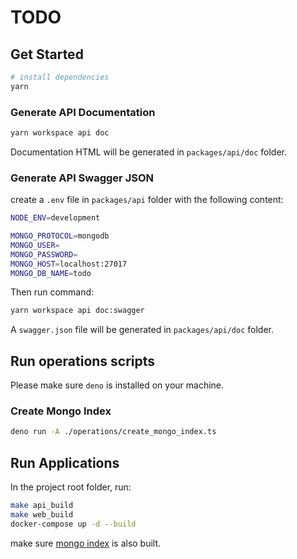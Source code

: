 # TODO

## Get Started

```bash
# install dependencies
yarn
```

### Generate API Documentation

```bash
yarn workspace api doc
```

Documentation HTML will be generated in `packages/api/doc` folder.

### Generate API Swagger JSON

create a `.env` file in `packages/api` folder with the following content:

```bash
NODE_ENV=development

MONGO_PROTOCOL=mongodb
MONGO_USER=
MONGO_PASSWORD=
MONGO_HOST=localhost:27017
MONGO_DB_NAME=todo
```

Then run command:

```bash
yarn workspace api doc:swagger
```

A `swagger.json` file will be generated in `packages/api/doc` folder.

## Run operations scripts

Please make sure `deno` is installed on your machine.

### Create Mongo Index

```bash
deno run -A ./operations/create_mongo_index.ts
```

## Run Applications

In the project root folder, run:

```bash
make api_build
make web_build
docker-compose up -d --build
```

make sure [mongo index](#create-mongo-index) is also built.
